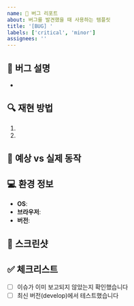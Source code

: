 ```yaml
---
name: 🐛 버그 리포트
about: 버그를 발견했을 때 사용하는 템플릿
title: '[BUG] '
labels: ['critical', 'minor']
assignees: ''
---
```


## 🐛 버그 설명
<!-- 어떤 버그가 발생했는지 간단하게 설명해주세요 -->
- 

## 🔍 재현 방법
<!-- 버그를 재현하는 단계를 설명해주세요 -->
1. 
2. 

## 📱 예상 vs 실제 동작
<!-- 정상 동작과 실제 동작의 차이점을 설명해주세요 -->

## 💻 환경 정보
- **OS**: 
- **브라우저**: 
- **버전**: 

## 📸 스크린샷
<!-- 가능하다면 스크린샷을 첨부해주세요 -->

## ✅ 체크리스트
- [ ] 이슈가 이미 보고되지 않았는지 확인했습니다
- [ ] 최신 버전(develop)에서 테스트했습니다